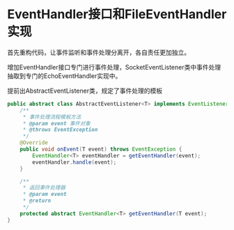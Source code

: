 # EventHandler接口和FileEventHandler实现

首先重构代码，让事件监听和事件处理分离开，各自责任更加独立。

增加EventHandler接口专门进行事件处理，SocketEventListener类中事件处理抽取到专门的EchoEventHandler实现中。

提前出AbstractEventListener类，规定了事件处理的模板

```java
public abstract class AbstractEventListener<T> implements EventListener<T> {
    /**
     * 事件处理流程模板方法
     * @param event 事件对象
     * @throws EventException
     */
    @Override
    public void onEvent(T event) throws EventException {
        EventHandler<T> eventHandler = getEventHandler(event);
        eventHandler.handle(event);
    }

    /**
     * 返回事件处理器
     * @param event
     * @return
     */
    protected abstract EventHandler<T> getEventHandler(T event);
}
```

 

